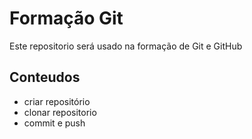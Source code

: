 # Formação Git
Este repositorio será usado na formação de Git e GitHub
## Conteudos
- criar repositório
- clonar repositorio
- commit e push